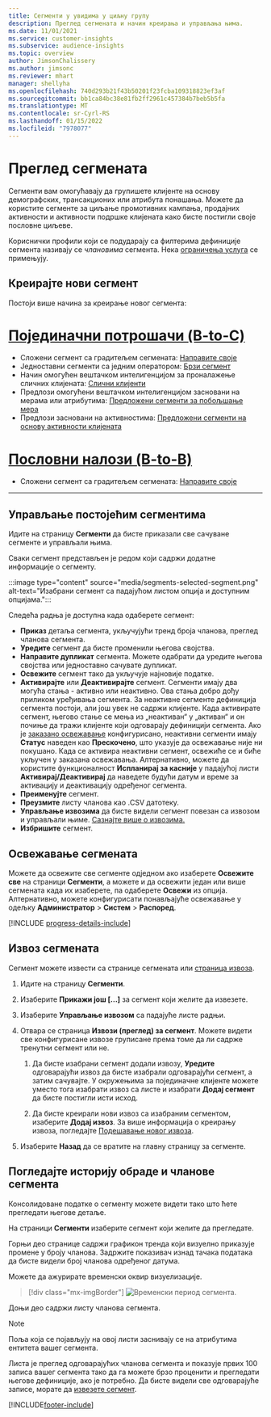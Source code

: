 ```yaml
---
title: Сегменти у увидима у циљну групу
description: Преглед сегмената и начин креирања и управљања њима.
ms.date: 11/01/2021
ms.service: customer-insights
ms.subservice: audience-insights
ms.topic: overview
author: JimsonChalissery
ms.author: jimsonc
ms.reviewer: mhart
manager: shellyha
ms.openlocfilehash: 740d293b21f43b50201f23fcba109318823ef3af
ms.sourcegitcommit: bb1ca84bc38e81fb2ff2961c457384b7beb5b5fa
ms.translationtype: MT
ms.contentlocale: sr-Cyrl-RS
ms.lasthandoff: 01/15/2022
ms.locfileid: "7978077"
---
```

# <a name="segments-overview"></a>Преглед сегмената

Сегменти вам омогућавају да групишете клијенте на основу демографских, трансакционих или атрибута понашања. Можете да користите сегменте за циљање промотивних кампања, продајних активности и активности подршке клијената како бисте постигли своје пословне циљеве.

Кориснички профили који се подударају са филтерима дефиниције сегмента називају се *члановима* сегмента. Нека [ограничења услуга](service-limits.md) се примењују.

## <a name="create-a-new-segment"></a>Креирајте нови сегмент

Постоји више начина за креирање новог сегмента: 

# <a name="individual-consumers-b-to-c"></a>[Појединачни потрошачи (B-to-C)](#tab/b2c)

- Сложени сегмент са градитељем сегмената: [Направите своје](segment-builder.md#create-a-new-segment) 
- Једноставни сегменти са једним оператором: [Брзи сегмент](segment-builder.md#quick-segments) 
- Начин омогућен вештачком интелигенцијом за проналажење сличних клијената: [Слични клијенти](find-similar-customer-segments.md) 
- Предлози омогућени вештачком интелигенцијом засновани на мерама или атрибутима: [Предложени сегменти за побољшање мера](suggested-segments.md) 
- Предлози засновани на активностима: [Предложени сегменти на основу активности клијената](suggested-segments-activity.md) 

# <a name="business-accounts-b-to-b"></a>[Пословни налози (B-to-B)](#tab/b2b)

- Сложени сегмент са градитељем сегмената: [Направите своје](segment-builder.md#create-a-new-segment)

---

## <a name="manage-existing-segments"></a>Управљање постојећим сегментима

Идите на страницу **Сегменти** да бисте приказали све сачуване сегменте и управљали њима.

Сваки сегмент представљен је редом који садржи додатне информације о сегменту.

:::image type="content" source="media/segments-selected-segment.png" alt-text="Изабрани сегмент са падајућом листом опција и доступним опцијама.":::

Следећа радња је доступна када одаберете сегмент:

- **Приказ** детаља сегмента, укључујући тренд броја чланова, преглед чланова сегмента.
- **Уредите** сегмент да бисте променили његова својства.
- **Направите дупликат** сегмента. Можете одабрати да уредите његова својства или једноставно сачувате дупликат.
- **Освежите** сегмент тако да укључује најновије податке.
- **Активирајте** или **Деактивирајте** сегмент. Сегменти имају два могућа стања - активно или неактивно. Ова стања добро дођу приликом уређивања сегмента. За неактивне сегменте дефиниција сегмента постоји, али још увек не садржи клијенте. Када активирате сегмент, његово стање се мења из „неактиван“ у „активан“ и он почиње да тражи клијенте који одговарају дефиницији сегмента. Ако је [заказано освежавање](system.md#schedule-tab) конфигурисано, неактивни сегменти имају **Статус** наведен као **Прескочено**, што указује да освежавање није ни покушано. Када се активира неактивни сегмент, освежиће се и биће укључен у заказана освежавања.
  Алтернативно, можете да користите функционалност **Испланирај за касније** у падајућој листи **Активирај/Деактивирај** да наведете будући датум и време за активацију и деактивацију одређеног сегмента.
- **Преименујте** сегмент.
- **Преузмите** листу чланова као .CSV датотеку.
- **Управљање извозима** да бисте видели сегмент повезан са извозом и управљали њиме. [Сазнајте више о извозима.](export-destinations.md)
- **Избришите** сегмент.

## <a name="refresh-segments"></a>Освежавање сегмената

Можете да освежите све сегменте одједном ако изаберете **Освежите све** на страници **Сегменти**, а можете и да освежити један или више сегмената када их изаберете, па одаберете **Освежи** из опција. Алтернативно, можете конфигурисати понављајуће освежавање у одељку **Администратор** > **Систем** > **Распоред**.

[!INCLUDE [progress-details-include](../includes/progress-details-pane.md)]

## <a name="export-segments"></a>Извоз сегмената

Сегмент можете извести са странице сегмената или [страница извоза](export-destinations.md). 

1. Идите на страницу **Сегменти**.

1. Изаберите **Прикажи још [...]** за сегмент који желите да извезете.

1. Изаберите **Управљање извозом** са падајуће листе радњи.

1. Отвара се страница **Извози (преглед) за сегмент**. Можете видети све конфигурисане извозе груписане према томе да ли садрже тренутни сегмент или не.

   1. Да бисте изабрани сегмент додали извозу, **Уредите** одговарајући извоз да бисте изабрали одговарајући сегмент, а затим сачувајте. У окружењима за појединачне клијенте можете уместо тога изабрати извоз са листе и изабрати **Додај сегмент** да бисте постигли исти исход.

   1. Да бисте креирали нови извоз са изабраним сегментом, изаберите **Додај извоз**. За више информација о креирању извоза, погледајте [Подешавање новог извоза](export-destinations.md#set-up-a-new-export).

1. Изаберите **Назад** да се вратите на главну страницу за сегменте.

## <a name="view-processing-history-and-segment-members"></a>Погледајте историју обраде и чланове сегмента

Консолидоване податке о сегменту можете видети тако што ћете прегледати његове детаље.

На страници **Сегменти** изаберите сегмент који желите да прегледате.

Горњи део странице садржи графикон тренда који визуелно приказује промене у броју чланова. Задржите показивач изнад тачака података да бисте видели број чланова одређеног датума.

Можете да ажурирате временски оквир визуелизације.

> [!div class="mx-imgBorder"]
> ![Временски период сегмента.](media/segment-time-range.png "Временски период сегмента")

Доњи део садржи листу чланова сегмента.

> [!NOTE]
> Поља која се појављују на овој листи заснивају се на атрибутима ентитета вашег сегмента.
>
>Листа је преглед одговарајућих чланова сегмента и показује првих 100 записа вашег сегмента тако да га можете брзо проценити и прегледати његове дефиниције, ако је потребно. Да бисте видели све одговарајуће записе, морате да [извезете сегмент](export-destinations.md).


[!INCLUDE[footer-include](../includes/footer-banner.md)] 
